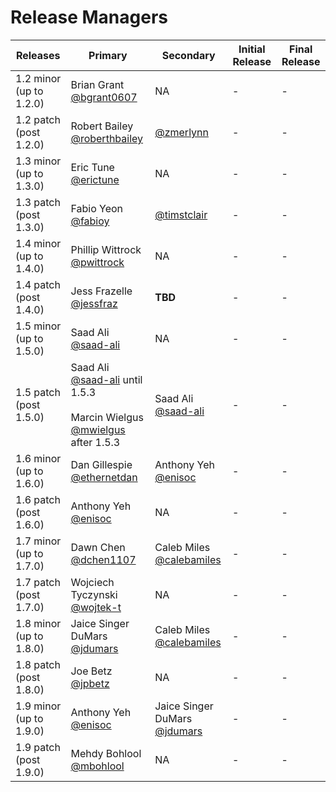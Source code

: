 # Release Managers

| Releases  | Primary | Secondary | Initial Release | Final Release |
| ---------- | ------- | --------- | --------- | --------- |
| 1.2 minor (up to 1.2.0) | Brian Grant [@bgrant0607](https://github.com/bgrant0607) | NA | - | - | 
| 1.2 patch (post 1.2.0)  | Robert Bailey [@roberthbailey](https://github.com/roberthbailey) | [@zmerlynn](https://github.com/zmerlynn) | - | - | 
| 1.3 minor (up to 1.3.0) | Eric Tune [@erictune](https://github.com/erictune) | NA | - | - | 
| 1.3 patch (post 1.3.0)  | Fabio Yeon [@fabioy](https://github.com/fabioy) | [@timstclair](https://github.com/timstclair) | - | - | 
| 1.4 minor (up to 1.4.0) | Phillip Wittrock [@pwittrock](https://github.com/pwittrock)  | NA | - | - | 
| 1.4 patch (post 1.4.0) | Jess Frazelle [@jessfraz](https://github.com/jessfraz) | __TBD__ | - | - | 
| 1.5 minor (up to 1.5.0) | Saad Ali [@saad-ali](https://github.com/saad-ali) | NA | - | - | 
| 1.5 patch (post 1.5.0) | Saad Ali [@saad-ali](https://github.com/saad-ali) until 1.5.3<br/><br/>Marcin Wielgus [@mwielgus](https://github.com/mwielgus) after 1.5.3 | Saad Ali [@saad-ali](https://github.com/saad-ali) | - | - | 
| 1.6 minor (up to 1.6.0) | Dan Gillespie [@ethernetdan](https://github.com/ethernetdan) | Anthony Yeh [@enisoc](https://github.com/enisoc) | - | - | 
| 1.6 patch (post 1.6.0) | Anthony Yeh [@enisoc](https://github.com/enisoc) | NA | - | - |
| 1.7 minor (up to 1.7.0) | Dawn Chen [@dchen1107](https://github.com/dchen1107) | Caleb Miles [@calebamiles](https://github.com/calebamiles) | - | - | 
| 1.7 patch (post 1.7.0) | Wojciech Tyczynski [@wojtek-t](https://github.com/wojtek-t) | NA | - | - | 
| 1.8 minor (up to 1.8.0) | Jaice Singer DuMars [@jdumars](https://github.com/jdumars) | Caleb Miles [@calebamiles](https://github.com/calebamiles) | - | - |
| 1.8 patch (post 1.8.0) | Joe Betz [@jpbetz](https://github.com/jpbetz) | NA | - | - | 
| 1.9 minor (up to 1.9.0) | Anthony Yeh [@enisoc](https://github.com/enisoc) | Jaice Singer DuMars [@jdumars](https://github.com/jdumars) | - | - |
| 1.9 patch (post 1.9.0) | Mehdy Bohlool [@mbohlool](https://github.com/mbohlool) | NA | - | - |
